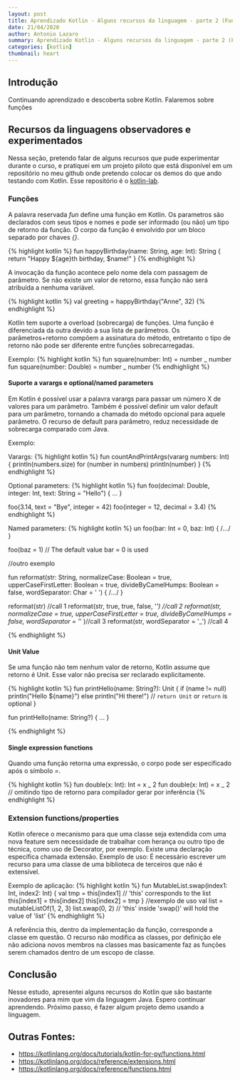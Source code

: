 ```yaml
---
layout: post
title: Aprendizado Kotlin - Alguns recursos da linguagem - parte 2 (Funções)
date: 21/04/2020
author: Antonio Lazaro
summary: Aprendizado Kotlin - Alguns recursos da linguagem - parte 2 (Funções)
categories: [kotlin]
thumbnail: heart
---
```


## Introdução

Continuando aprendizado e descoberta sobre Kotlin. Falaremos sobre funções

## Recursos da linguagens observadores e experimentados

Nessa seção, pretendo falar de alguns recursos que pude experimentar durante o curso, e pratiquei em um projeto piloto que está disponível em um repositório no meu github onde pretendo colocar os demos do que ando testando com Kotlin. Esse repositório é o [kotlin-lab](https://github.com/antoniolazaro/kotlin-lab).

### Funções

A palavra reservada _fun_ define uma função em Kotlin. Os parametros são declarados com seus tipos e nomes e pode ser informado (ou não) um tipo de retorno da função. O corpo da função é envolvido por um bloco separado por chaves _{}_.

{% highlight kotlin %}
fun happyBirthday(name: String, age: Int): String {
return "Happy ${age}th birthday, $name!"
}
{% endhighlight %}

A invocação da função acontece pelo nome dela com passagem de parâmetro. Se não existe um valor de retorno, essa função não será atribuída a nenhuma variável.

{% highlight kotlin %}
val greeting = happyBirthday("Anne", 32)
{% endhighlight %}

Kotlin tem suporte a overload (sobrecarga) de funções. Uma função é diferenciada da outra devido a sua lista de parâmetros. Os parâmetros+retorno compõem a assinatura do método, entretanto o tipo de retorno não pode ser diferente entre funções sobrecarregadas.

Exemplo:
{% highlight kotlin %}
fun square(number: Int) = number _ number
fun square(number: Double) = number _ number
{% endhighlight %}

#### Suporte a varargs e optional/named parameters

Em Kotlin é possível usar a palavra varargs para passar um número X de valores para um parâmetro.
Também é possível definir um valor default para um parâmetro, tornando a chamada do método opcional para aquele parâmetro. O recurso de default para parâmetro, reduz necessidade de sobrecarga comparado com Java.

Exemplo:

Varargs:
{% highlight kotlin %}
fun countAndPrintArgs(vararg numbers: Int) {
println(numbers.size)
for (number in numbers) println(number)
}
{% endhighlight %}

Optional parameters:
{% highlight kotlin %}
fun foo(decimal: Double, integer: Int, text: String = "Hello") { ... }

foo(3.14, text = "Bye", integer = 42)
foo(integer = 12, decimal = 3.4)
{% endhighlight %}

Named parameters:
{% highlight kotlin %}
un foo(bar: Int = 0, baz: Int) { /_..._/ }

foo(baz = 1) // The default value bar = 0 is used

//outro exemplo

fun reformat(str: String,
normalizeCase: Boolean = true,
upperCaseFirstLetter: Boolean = true,
divideByCamelHumps: Boolean = false,
wordSeparator: Char = ' ') {
/_..._/
}

reformat(str) //call 1
reformat(str, true, true, false, '_') //call 2
reformat(str,
normalizeCase = true,
upperCaseFirstLetter = true,
divideByCamelHumps = false,
wordSeparator = '_'
)//call 3
reformat(str, wordSeparator = '\_') //call 4

{% endhighlight %}

#### Unit Value

Se uma função não tem nenhum valor de retorno, Kotlin assume que retorno é Unit. Esse valor não precisa ser reclarado explicitamente.

{% highlight kotlin %}
fun printHello(name: String?): Unit {
if (name != null)
println("Hello \${name}")
else
println("Hi there!")
// `return Unit` or `return` is optional
}

fun printHello(name: String?) { ... }

{% endhighlight %}

#### Single expression functions

Quando uma função retorna uma expressão, o corpo pode ser especificado após o símbolo _=_.

{% highlight kotlin %}
fun double(x: Int): Int = x _ 2
fun double(x: Int) = x _ 2 // omitindo tipo de retorno para compilador gerar por inferência
{% endhighlight %}

### Extension functions/properties

Kotlin oferece o mecanismo para que uma classe seja extendida com uma nova feature sem necessidade de trabalhar com herança ou outro tipo de técnica, como uso de Decorator, por exemplo. Existe uma declaração específica chamada extensão. Exemplo de uso: É necessário escrever um recurso para uma classe de uma biblioteca de terceiros que não é extensível.

Exemplo de aplicação:
{% highlight kotlin %}
fun MutableList<Int>.swap(index1: Int, index2: Int) {
val tmp = this[index1] // 'this' corresponds to the list
this[index1] = this[index2]
this[index2] = tmp
}
//exemplo de uso
val list = mutableListOf(1, 2, 3)
list.swap(0, 2) // 'this' inside 'swap()' will hold the value of 'list'
{% endhighlight %}

A referência this, dentro da implementação da função, corresponde a classe em questão. O recurso não modifica as classes, por definição ele não adiciona novos membros na classes mas basicamente faz as funções serem chamados dentro de um escopo de classe.

## Conclusão

Nesse estudo, apresentei alguns recursos do Kotlin que são bastante inovadores para mim que vim da linguagem Java. Espero continuar aprendendo. Próximo passo, é fazer algum projeto demo usando a linguagem.

## Outras Fontes:

- https://kotlinlang.org/docs/tutorials/kotlin-for-py/functions.html
- https://kotlinlang.org/docs/reference/extensions.html
- https://kotlinlang.org/docs/reference/functions.html
